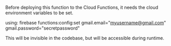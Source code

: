 Before deploying this function to the Cloud Functions, 
it needs the cloud environment variables to be set.

using:
firebase functions:config:set gmail.email="myusername@gmail.com" gmail.password="secretpassword"

This will be invisible in the codebase, but will be accessible during runtime.
